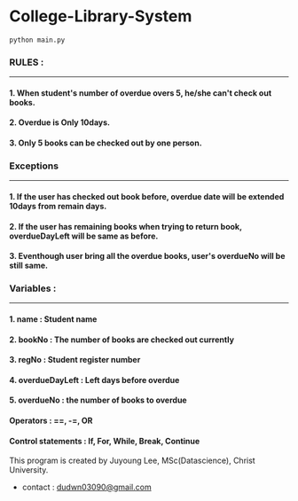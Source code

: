 College-Library-System
=======================
```
python main.py
```

### RULES :
------------
#### 1. When student's number of overdue overs 5, he/she can't check out books. 
#### 2. Overdue is Only 10days. 
#### 3. Only 5 books can be checked out by one person. 

### Exceptions
---------------
#### 1. If the user has checked out book before, overdue date will be extended 10days from remain days. 
#### 2. If the user has remaining books when trying to return book, overdueDayLeft will be same as before. 
#### 3. Eventhough user bring all the overdue books, user's overdueNo will be still same. 

### Variables : 
----------------
#### 1. name : Student name 
#### 2. bookNo : The number of books are checked out currently
#### 3. regNo : Student register number
#### 4. overdueDayLeft : Left days before overdue
#### 5. overdueNo : the number of books to overdue
#### Operators : ==, -=, OR
#### Control statements : If, For, While, Break, Continue 


This program is created by Juyoung Lee, MSc(Datascience), Christ University.
* contact : <dudwn03090@gmail.com>
